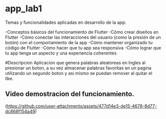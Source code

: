 # app_lab1

Temas y funcionalidades aplicadas en desarrollo de la app:

-Conceptos básicos del funcionamiento de Flutter
-Cómo crear diseños en Flutter
-Cómo conectar las interacciones del usuario (como la presión de un botón) con el comportamiento de la app
-Cómo mantener organizado tu código de Flutter
-Cómo hacer que tu app sea responsiva
-Cómo lograr que tu app tenga un aspecto y una experiencia coherentes

#Descripcion
Aplicacion que genera palabras aleatoreas en Ingles al presionar un boton, a su vez almacenar palabras favoritas en un pagina utilizando un
segundo boton y asi mismo se puedan remover al quitar el like.

## Video demostracion del funcionamiento.

(https://github.com/user-attachments/assets/477d14e3-de15-4678-8d77-dc868f154a49)
